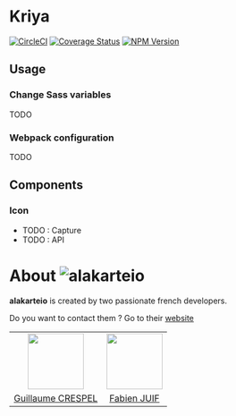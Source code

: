 # Kriya
[![CircleCI](https://circleci.com/gh/alakarteio/kriya.svg?style=shield)](https://circleci.com/gh/alakarteio/kriya) [![Coverage Status](https://coveralls.io/repos/github/alakarteio/kriya/badge.svg?branch=master)](https://coveralls.io/github/alakarteio/kriya?branch=master) [![NPM Version](https://badge.fury.io/js/kriya.svg)](https://www.npmjs.com/package/kriya) 

## Usage
### Change Sass variables
TODO

### Webpack configuration
TODO

## Components
### Icon
 - TODO : Capture
 - TODO : API


# About ![alakarteio](http://alakarte.io/assets/img/logo.markdown.png)
**alakarteio** is created by two passionate french developers.

Do you want to contact them ? Go to their [website](http://alakarte.io)

<table border="0">
 <tr>
  <td align="center"><img src="https://avatars1.githubusercontent.com/u/26094222?s=460&v=4" width="100" /></td>
  <td align="center"><img src="https://avatars1.githubusercontent.com/u/17828231?s=460&v=4" width="100" /></td>
 </tr>
 <tr>
  <td align="center"><a href="https://github.com/guillaumecrespel">Guillaume CRESPEL</a></td>
  <td align="center"><a href="https://github.com/fabienjuif">Fabien JUIF</a></td>
</table>
